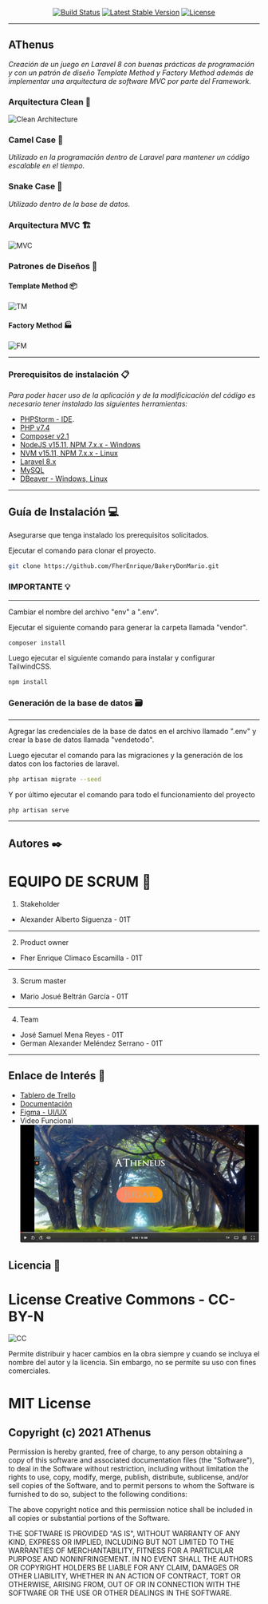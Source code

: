 

<p align="center">
<a href="https://travis-ci.org/laravel/framework"><img src="https://travis-ci.org/laravel/framework.svg" alt="Build Status"></a>
<a href="https://packagist.org/packages/laravel/framework"><img src="https://img.shields.io/packagist/v/laravel/framework" alt="Latest Stable Version"></a>
<a href="https://packagist.org/packages/laravel/framework"><img src="https://img.shields.io/packagist/l/laravel/framework" alt="License"></a>
</p>

__________________________________________________________________

## AThenus 

_Creación de un juego en Laravel 8 con buenas prácticas de programación y con un patrón de diseño Template Method y Factory Method además de implementar una arquitectura de software MVC por parte del Framework._


### Arquitectura Clean :hammer:

![Clean Architecture](https://miro.medium.com/max/800/1*0R0r00uF1RyRFxkxo3HVDg.png)

### Camel Case :camel:

_Utilizado en la programación dentro de Laravel para mantener un código escalable en el tiempo._

### Snake Case :snake:

_Utilizado dentro de la base de datos._

### Arquitectura MVC :building_construction:

![MVC](https://miro.medium.com/max/3840/1*W8l3eAbfJRzRLVkipzAMVw.png)

### Patrones de Diseños :art:

#### Template Method :package:

![TM](https://www.researchgate.net/profile/Amnon-Eden/publication/258568562/figure/fig22/AS:669479994404872@1536627877735/11-UML-Class-diagram-of-the-structure-of-the-Template-Method-pattern.ppm)

#### Factory Method :factory:

![FM](https://programmerlib.com/wp-content/uploads/2020/07/factorypattern.png)

___________________________________________________________________

### Prerequisitos de instalación 📋

_Para poder hacer uso de la aplicación y de la modificicación del código es necesario tener instalado las siguientes herramientas:_

- [PHPStorm - IDE](https://www.jetbrains.com/es-es/phpstorm/).
- [PHP v7.4](https://www.php.net/downloads)
- [Composer v2.1](https://getcomposer.org/download/)
- [NodeJS v15.11, NPM 7.x.x - Windows](https://nodejs.org/es/download/)
- [NVM v15.11, NPM 7.x.x - Linux](https://github.com/nvm-sh/nvm)
- [Laravel 8.x](https://laravel.com/docs/8.x/installation)
- [MySQL](https://www.mysql.com/downloads/)
- [DBeaver - Windows, Linux](https://dbeaver.io/)

________________________________________________

## Guía de Instalación 💻

Asegurarse que tenga instalado los prerequisitos solicitados.

Ejecutar el comando para clonar el proyecto.

```bash
git clone https://github.com/FherEnrique/BakeryDonMario.git
```

### IMPORTANTE :bulb:

_____________________________

Cambiar el nombre del archivo "env" a ".env".

Ejecutar el siguiente comando para generar la carpeta llamada "vendor".

```bash
composer install
```

Luego ejecutar el siguiente comando para instalar y configurar TailwindCSS.

```bash
npm install
```
### Generación de la base de datos :card_file_box:

______________________________________________

Agregar las credenciales de la base de datos en el archivo llamado ".env" y crear la base de datos llamada "vendetodo".

Luego ejecutar el comando para las migraciones y la generación de los datos con los factories de laravel.

```bash
php artisan migrate --seed
```

Y por último ejecutar el comando para todo el funcionamiento del proyecto

```bash
php artisan serve
```
___________________________________________________

## Autores ✒️


EQUIPO DE SCRUM :busts_in_silhouette:
=======================================
1. Stakeholder

- Alexander Alberto Siguenza - 01T
----------------------------------------------

2. Product owner

- Fher Enrique Climaco Escamilla - 01T
----------------------------------------------

3. Scrum master

- Mario Josué Beltrán García - 01T
----------------------------------------------

4. Team

- José Samuel Mena Reyes - 01T
- German Alexander Meléndez Serrano - 01T
-----------------------------------------------

## Enlace de Interés :eyes:

- [Tablero de Trello](https://trello.com/b/zl3plzcs/iso-team)
- [Documentación](docs/)  
- [Figma - UI/UX](https://www.figma.com/file/ZZVnysgPTLi3GzCMPKAVZm/Proyecto-Athenus-UI-UX?node-id=0%3A1)
- Video Funcional
[![Video Funcional](docs/Capture.PNG)](https://www.loom.com/share/5fa5e1b811454933bfd7a4ce153978ef)

## Licencia 📄

License Creative Commons - CC-BY-N
==============================

![CC](https://upload.wikimedia.org/wikipedia/commons/thumb/9/99/Cc-by-nc_icon.svg/1200px-Cc-by-nc_icon.svg.png)

Permite distribuir y hacer cambios en la obra siempre y cuando se incluya el nombre del autor y la licencia. Sin embargo, no se permite su uso con fines comerciales.

MIT License
===================

Copyright (c) 2021 AThenus
-------------------------------------------------

Permission is hereby granted, free of charge, to any person obtaining
a copy of this software and associated documentation files (the
"Software"), to deal in the Software without restriction, including
without limitation the rights to use, copy, modify, merge, publish,
distribute, sublicense, and/or sell copies of the Software, and to
permit persons to whom the Software is furnished to do so, subject to
the following conditions:

The above copyright notice and this permission notice shall be
included in all copies or substantial portions of the Software.

THE SOFTWARE IS PROVIDED "AS IS", WITHOUT WARRANTY OF ANY KIND,
EXPRESS OR IMPLIED, INCLUDING BUT NOT LIMITED TO THE WARRANTIES OF
MERCHANTABILITY, FITNESS FOR A PARTICULAR PURPOSE AND
NONINFRINGEMENT. IN NO EVENT SHALL THE AUTHORS OR COPYRIGHT HOLDERS BE
LIABLE FOR ANY CLAIM, DAMAGES OR OTHER LIABILITY, WHETHER IN AN ACTION
OF CONTRACT, TORT OR OTHERWISE, ARISING FROM, OUT OF OR IN CONNECTION
WITH THE SOFTWARE OR THE USE OR OTHER DEALINGS IN THE SOFTWARE.


